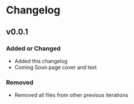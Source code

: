 # Changelog

## v0.0.1

### Added or Changed
- Added this changelog
- Coming Soon page cover and text

### Removed
- Removed all files from other previous iterations